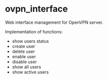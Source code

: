 # ovpn_interface

Web interface management for OpenVPN server.


Implementation of functions:
  - show users status
  - create user
  - delete user
  - enable user
  - disable user
  - show all users
  - show active users
